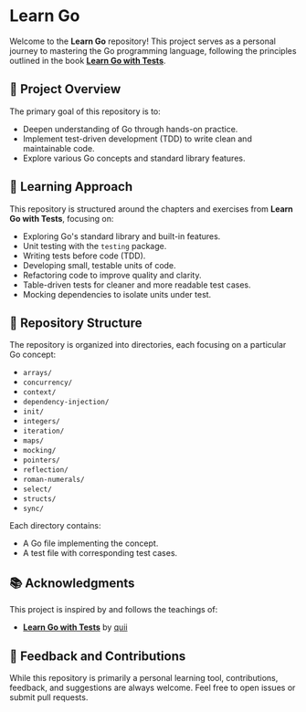# Learn Go

Welcome to the **Learn Go** repository! This project serves as a personal journey to mastering the Go programming language, following the principles outlined in the book [**Learn Go with Tests**](https://quii.gitbook.io/learn-go-with-tests/).

## 📘 Project Overview

The primary goal of this repository is to:

- Deepen understanding of Go through hands-on practice.
- Implement test-driven development (TDD) to write clean and maintainable code.
- Explore various Go concepts and standard library features.

## 🧪 Learning Approach

This repository is structured around the chapters and exercises from **Learn Go with Tests**, focusing on:

- Exploring Go's standard library and built-in features.
- Unit testing with the `testing` package.
- Writing tests before code (TDD).
- Developing small, testable units of code.
- Refactoring code to improve quality and clarity.
- Table-driven tests for cleaner and more readable test cases.
- Mocking dependencies to isolate units under test.

## 📂 Repository Structure

The repository is organized into directories, each focusing on a particular Go concept:

- `arrays/`
- `concurrency/`
- `context/`
- `dependency-injection/`
- `init/`
- `integers/`
- `iteration/`
- `maps/`
- `mocking/`
- `pointers/`
- `reflection/`
- `roman-numerals/`
- `select/`
- `structs/`
- `sync/`

Each directory contains:

- A Go file implementing the concept.
- A test file with corresponding test cases.

## 📚 Acknowledgments

This project is inspired by and follows the teachings of:

- [**Learn Go with Tests**](https://quii.gitbook.io/learn-go-with-tests/) by [quii](https://github.com/quii)

## 📣 Feedback and Contributions

While this repository is primarily a personal learning tool, contributions, feedback, and suggestions are always welcome. Feel free to open issues or submit pull requests.


